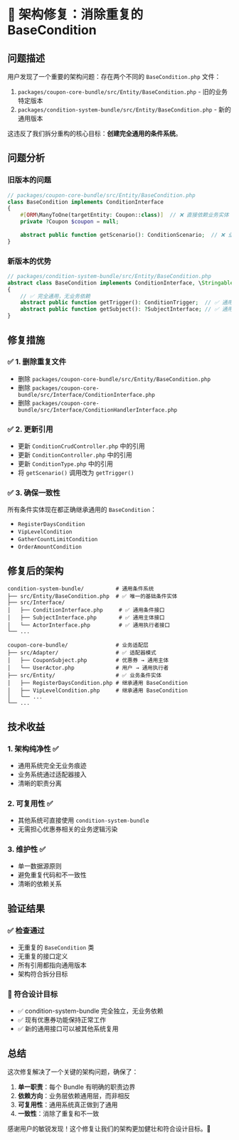 # 🔧 架构修复：消除重复的 BaseCondition

## 问题描述

用户发现了一个重要的架构问题：存在两个不同的 `BaseCondition.php` 文件：

1. `packages/coupon-core-bundle/src/Entity/BaseCondition.php` - 旧的业务特定版本
2. `packages/condition-system-bundle/src/Entity/BaseCondition.php` - 新的通用版本

这违反了我们拆分重构的核心目标：**创建完全通用的条件系统**。

## 问题分析

### 旧版本的问题
```php
// packages/coupon-core-bundle/src/Entity/BaseCondition.php
class BaseCondition implements ConditionInterface
{
    #[ORM\ManyToOne(targetEntity: Coupon::class)]  // ❌ 直接依赖业务实体
    private ?Coupon $coupon = null;
    
    abstract public function getScenario(): ConditionScenario;  // ❌ 业务特定枚举
}
```

### 新版本的优势
```php
// packages/condition-system-bundle/src/Entity/BaseCondition.php  
abstract class BaseCondition implements ConditionInterface, \Stringable
{
    // ✅ 完全通用，无业务依赖
    abstract public function getTrigger(): ConditionTrigger;  // ✅ 通用触发器
    abstract public function getSubject(): ?SubjectInterface; // ✅ 通用主体接口
}
```

## 修复措施

### ✅ 1. 删除重复文件
- 删除 `packages/coupon-core-bundle/src/Entity/BaseCondition.php`
- 删除 `packages/coupon-core-bundle/src/Interface/ConditionInterface.php`
- 删除 `packages/coupon-core-bundle/src/Interface/ConditionHandlerInterface.php`

### ✅ 2. 更新引用
- 更新 `ConditionCrudController.php` 中的引用
- 更新 `ConditionController.php` 中的引用
- 更新 `ConditionType.php` 中的引用
- 将 `getScenario()` 调用改为 `getTrigger()`

### ✅ 3. 确保一致性
所有条件实体现在都正确继承通用的 `BaseCondition`：
- `RegisterDaysCondition`
- `VipLevelCondition` 
- `GatherCountLimitCondition`
- `OrderAmountCondition`

## 修复后的架构

```
condition-system-bundle/          # 通用条件系统
├── src/Entity/BaseCondition.php  # ✅ 唯一的基础条件实体
├── src/Interface/               
│   ├── ConditionInterface.php     # ✅ 通用条件接口
│   ├── SubjectInterface.php       # ✅ 通用主体接口
│   └── ActorInterface.php         # ✅ 通用执行者接口
└── ...

coupon-core-bundle/               # 业务适配层
├── src/Adapter/                  # ✅ 适配器模式
│   ├── CouponSubject.php         # 优惠券 → 通用主体
│   └── UserActor.php             # 用户 → 通用执行者
├── src/Entity/                   # ✅ 业务条件实体
│   ├── RegisterDaysCondition.php # 继承通用 BaseCondition
│   ├── VipLevelCondition.php     # 继承通用 BaseCondition
│   └── ...
└── ...
```

## 技术收益

### 1. 架构纯净性 ✅
- 通用系统完全无业务痕迹
- 业务系统通过适配器接入
- 清晰的职责分离

### 2. 可复用性 ✅
- 其他系统可直接使用 `condition-system-bundle`
- 无需担心优惠券相关的业务逻辑污染

### 3. 维护性 ✅
- 单一数据源原则
- 避免重复代码和不一致性
- 清晰的依赖关系

## 验证结果

### ✅ 检查通过
- 无重复的 `BaseCondition` 类
- 无重复的接口定义
- 所有引用都指向通用版本
- 架构符合拆分目标

### 🎯 符合设计目标
- ✅ condition-system-bundle 完全独立，无业务依赖
- ✅ 现有优惠券功能保持正常工作
- ✅ 新的通用接口可以被其他系统复用

## 总结

这次修复解决了一个关键的架构问题，确保了：

1. **单一职责**：每个 Bundle 有明确的职责边界
2. **依赖方向**：业务层依赖通用层，而非相反
3. **可复用性**：通用系统真正做到了通用
4. **一致性**：消除了重复和不一致

感谢用户的敏锐发现！这个修复让我们的架构更加健壮和符合设计目标。🎉 